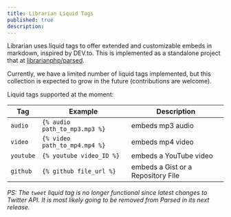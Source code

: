 ```yaml
---
title: Librarian Liquid Tags
published: true
description: 
---
```


Librarian uses liquid tags to offer extended and customizable embeds in markdown, inspired by DEV.to. This is implemented as a standalone project that at [librarianphp/parsed](https://github.com/librarianphp/parsed).

Currently, we have a limited number of liquid tags implemented, but this collection is expected to grow in the future (contributions are welcome).

Liquid tags supported at the moment:

| Tag        | Example | Description |
|------------|---------|-------------|
| `audio`    | `{% audio path_to_mp3.mp3 %}` | embeds mp3 audio |
| `video`    | `{% video path_to_mp4.mp4 %}` | embeds mp4 video |
| `youtube`  | `{% youtube video_ID %}` | embeds a YouTube video |
| `github`   | `{% github file_url %}` | embeds a Gist or a Repository File |

_PS: The `tweet` liquid tag is no longer functional since latest changes to Twitter API. It is most likely going to be removed from Parsed in its next release._
